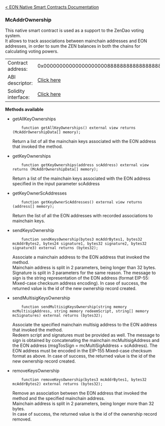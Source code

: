 [&lt; EON Native Smart Contracts Documentation](/doc/nativesc/index.md) 
### McAddrOwnership

This native smart contract is used as a support to the ZenDao voting system.  
It allows to track associations between mainchain addresses and EON addresses, in order to sum the ZEN balances in both the chains for calculating voting powers.

|    |    | 
| --------             | -------      | 
| Contract address:    | 0x0000000000000000000088888888888888888888   | 
| ABI descriptor:       | [Click here](/doc/nativesc/contracts/McAddrOwnership.json)   |
| Solidity interface:       | [Click here](/doc/nativesc/contracts/McAddrOwnership.sol)   |

  

**Methods available**

- getAllKeyOwnerships

          function getAllKeyOwnerships() external view returns (McAddrOwnershipData[] memory);
  
     Return a list of all the mainchain keys associated with the EON address that invoked the method.

- getKeyOwnerships

          function getKeyOwnerships(address scAddress) external view returns (McAddrOwnershipData[] memory);

     Return a list of the mainchain keys associated with the EON address specified in the input parameter scAddress

- getKeyOwnerScAddresses

          function getKeyOwnerScAddresses() external view returns (address[] memory);

    Return the list of all the EON addresses with recorded associations to mainchain keys.

- sendKeysOwnership

          function sendKeysOwnership(bytes3 mcAddrBytes1, bytes32 mcAddrBytes2, bytes24 signature1, bytes32 signature2, bytes32 signature3) external returns (bytes32);

    Associate a mainchain address to the EON address that invoked the method.  
    Mainchain address is split in 2 parameters, being longer than 32 bytes.  
    Signature is split in 3 parameters for the same reason. The message to sign is the string representation of the EON address (format EIP-55: Mixed-case checksum address encoding).
    In case of success, the returned value is the id of the new ownership record created.  
    
- sendMultisigKeysOwnership

          function sendMultisigKeysOwnership(string memory mcMultisigAddress, string memory redeemScript, string[] memory mcSignatures) external returns (bytes32);

    Associate the specified mainchain multisig address to the EON address that invoked the method.  
    Redeem script and signatures must be provided as well. The message to sign is obtained by concatenating the mainchain mcMultisigAddress and the EON address (msgTosSign = mcMultiSigAddress + scAddress). The EON address must be encoded in the EIP-155 Mixed-case checksum format as above. 
    In case of success, the returned value is the id of the new ownership record created.

- removeKeysOwnership

          function removeKeysOwnership(bytes3 mcAddrBytes1, bytes32 mcAddrBytes2) external returns (bytes32);

     Remove an association between the EON address that invoked the method and the specified mainchain address.  
     Mainchain address is split in 2 parameters, being longer more than 32 bytes.  
     In case of success, the returned value is the id of the  ownership record removed.

    

    

    





